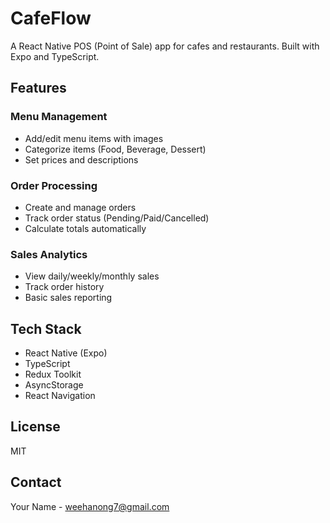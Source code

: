 # CafeFlow

A React Native POS (Point of Sale) app for cafes and restaurants. Built with Expo and TypeScript.

## Features

### Menu Management
- Add/edit menu items with images
- Categorize items (Food, Beverage, Dessert)
- Set prices and descriptions

### Order Processing
- Create and manage orders
- Track order status (Pending/Paid/Cancelled)
- Calculate totals automatically

### Sales Analytics
- View daily/weekly/monthly sales
- Track order history
- Basic sales reporting

## Tech Stack
- React Native (Expo)
- TypeScript
- Redux Toolkit
- AsyncStorage
- React Navigation

## License
MIT

## Contact
Your Name - [weehanong7@gmail.com](mailto:your@email.com)
